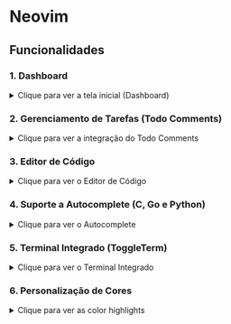 # Neovim

## Funcionalidades

### 1. Dashboard
<details>
  <summary>Clique para ver a tela inicial (Dashboard)</summary>
  <img src="./assets/dashboard.png" alt="Dashboard" />
</details>

### 2. Gerenciamento de Tarefas (Todo Comments)
<details>
  <summary>Clique para ver a integração do Todo Comments</summary>
    <img src="./assets/todo.png" alt="Todo" />
</details>

### 3. Editor de Código
<details>
  <summary>Clique para ver o Editor de Código</summary>
    <img src="./assets/editor.png" alt="Editor" />
</details>

### 4. Suporte a Autocomplete (C, Go e Python)
<details>
  <summary>Clique para ver o Autocomplete</summary>
    <img src="./assets/autocomplete.png" alt="Autocomplete" />
</details>

### 5. Terminal Integrado (ToggleTerm)
<details>
  <summary>Clique para ver o Terminal Integrado</summary>
  <img src="./assets/toggle-term.png" alt="Toggle Term" />
</details>

### 6. Personalização de Cores
<details>
  <summary>Clique para ver as color highlights</summary>
  <img src="./assets/color.png" alt="Colors" />
</details>

